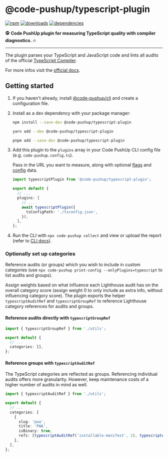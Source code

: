 # @code-pushup/typescript-plugin

[![npm](https://img.shields.io/npm/v/%40code-pushup%2Ftypescript-plugin.svg)](https://www.npmjs.com/package/@code-pushup/typescript-plugin)
[![downloads](https://img.shields.io/npm/dm/%40code-pushup%2Ftypescript-plugin)](https://npmtrends.com/@code-pushup/typescript-plugin)
[![dependencies](https://img.shields.io/librariesio/release/npm/%40code-pushup/typescript-plugin)](https://www.npmjs.com/package/@code-pushup/typescript-plugin?activeTab=dependencies)

🕵️ **Code PushUp plugin for measuring TypeScript quality with compiler diagnostics.** 🔥

---

The plugin parses your TypeScript and JavaScript code and lints all audits of the official [TypeScript Compiler]().

For more infos visit the [official docs](https://developer.chrome.com/docs/typescript/overview).

## Getting started

1. If you haven't already, install [@code-pushup/cli](../cli/README.md) and create a configuration file.

2. Install as a dev dependency with your package manager:

   ```sh
   npm install --save-dev @code-pushup/typescript-plugin
   ```

   ```sh
   yarn add --dev @code-pushup/typescript-plugin
   ```

   ```sh
   pnpm add --save-dev @code-pushup/typescript-plugin
   ```

3. Add this plugin to the `plugins` array in your Code PushUp CLI config file (e.g. `code-pushup.config.ts`).

   Pass in the URL you want to measure, along with optional [flags](#flags) and [config](#config) data.

   ```ts
   import typescriptPlugin from '@code-pushup/typescript-plugin';

   export default {
     // ...
     plugins: [
       // ...
       await typescriptPlugin({
         tsConfigPath: './tsconfig.json',
       }),
     ],
   };
   ```

4. Run the CLI with `npx code-pushup collect` and view or upload the report (refer to [CLI docs](../cli/README.md)).

### Optionally set up categories

Reference audits (or groups) which you wish to include in custom categories (use `npx code-pushup print-config --onlyPlugins=typescript` to list audits and groups).

Assign weights based on what influence each Lighthouse audit has on the overall category score (assign weight 0 to only include as extra info, without influencing category score).
The plugin exports the helper `typescriptAuditRef` and `typescriptGroupRef` to reference Lighthouse category references for audits and groups.

#### Reference audits directly with `typescriptGroupRef`

```ts
import { typescriptGroupRef } from './utils';

export default {
  // ...
  categories: [],
};
```

#### Reference groups with `typescriptAuditRef`

The TypeScript categories are reflected as groups.
Referencing individual audits offers more granularity. However, keep maintenance costs of a higher number of audits in mind as well.

```ts
import { typescriptAuditRef } from './utils';

export default {
  // ...
  categories: [
    {
      slug: 'pwa',
      title: 'PWA',
      isBinary: true,
      refs: [typescriptAuditRef('installable-manifest', 2), typescriptAuditRef('splash-screen', 1), typescriptAuditRef('themed-omnibox', 1), typescriptAuditRef('content-width', 1), typescriptAuditRef('themed-omnibox', 2), typescriptAuditRef('viewport', 2), typescriptAuditRef('maskable-icon', 1), typescriptAuditRef('pwa-cross-browser', 0), typescriptAuditRef('pwa-page-transitions', 0), typescriptAuditRef('pwa-each-page-has-url', 0)],
    },
  ],
};
```

